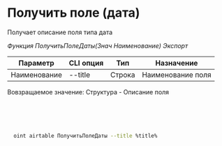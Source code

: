 ﻿---
sidebar_position: 7
---

# Получить поле (дата)
 Получает описание поля типа дата


*Функция ПолучитьПолеДаты(Знач Наименование) Экспорт*

  | Параметр | CLI опция | Тип | Назначение |
  |-|-|-|-|
  | Наименование | --title | Строка | Наименование поля |

  
  Вовзращаемое значение:   Структура -  Описание поля

```bsl title="Пример кода"
	

	
```

```sh title="Пример команд CLI"
    
  oint airtable ПолучитьПолеДаты --title %title%

```


```json title="Результат"



```
